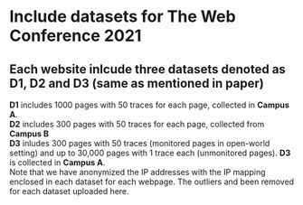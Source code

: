 # Include datasets for The Web Conference 2021
## Each website inlcude three datasets denoted as D1, D2 and D3 (same as mentioned in paper) <br/>
**D1** includes 1000 pages with 50 traces for each page, collected in **Campus A**. <br/>
**D2** includes 300 pages with 50 traces for each page, collected from **Campus B**<br/>
**D3** inludes 300 pages with 50 traces (monitored pages in open-world setting) and up to 30,000 pages with 1 trace each (unmonitored pages). **D3** is collected in **Campus A**. <br/>
Note that we have anonymized the IP addresses with the IP mapping enclosed in each dataset for each webpage. The outliers and been removed for each dataset uploaded here.
